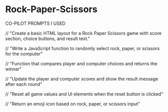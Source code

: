 # Rock-Paper-Scissors

CO-PILOT PROMPTS I USED

// "Create a basic HTML layout for a Rock Paper Scissors game with score section, choice buttons, and result text."

// "Write a JavaScript function to randomly select rock, paper, or scissors for the computer"

// "Function that compares player and computer choices and returns the winner"

// "Update the player and computer scores and show the result message after each round"

// "Reset all game values and UI elements when the reset button is clicked"

// "Return an emoji icon based on rock, paper, or scissors input"
